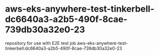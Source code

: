 # aws-eks-anywhere-test-tinkerbell-dc6640a3-a2b5-490f-8cae-739db30a32e0-23
repository for use with E2E test job aws-eks-anywhere-test-tinkerbell:dc6640a3-a2b5-490f-8cae-739db30a32e0-23
